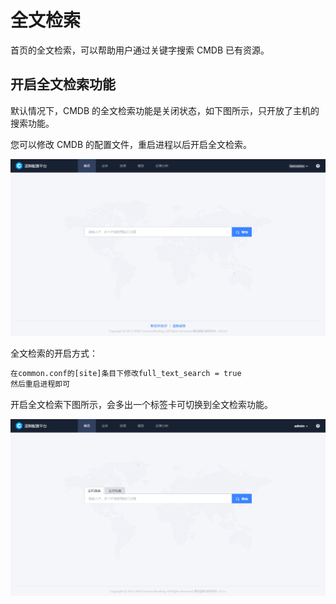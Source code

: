 # 全文检索

首页的全文检索，可以帮助用户通过关键字搜索 CMDB 已有资源。

## 开启全文检索功能

默认情况下，CMDB 的全文检索功能是关闭状态，如下图所示，只开放了主机的搜索功能。

您可以修改 CMDB 的配置文件，重启进程以后开启全文检索。

![1589787054331](../media/1589787054331.png)

全文检索的开启方式：
```bash
在common.conf的[site]条目下修改full_text_search = true
然后重启进程即可
```

开启全文检索下图所示，会多出一个标签卡可切换到全文检索功能。

![1589787086178](../media/1589787086178.png)
